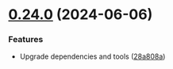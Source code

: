 # [0.24.0](https://github.com/andrewscwei/gaia/compare/v0.23.0...v0.24.0) (2024-06-06)


### Features

* Upgrade dependencies and tools ([28a808a](https://github.com/andrewscwei/gaia/commit/28a808a0733e03981abf417a837997ba7f8f80b1))
